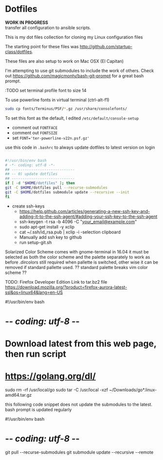 Dotfiles
========

**WORK IN PROGRESS**  
transfer all configuration to ansible scripts.  

This is my dot files collection for cloning my Linux configuration files  

The starting point for these files was http://github.com/startup-class/dotfiles.  

These files are also setup to work on Mac OSX (El Capitan)  

I'm attempting to use git submodules to include the work of others.
Check out https://github.com/magicmonty/bash-git-prompt for a great bash prompt.

:TODO set terminal profile font to size 14

To use powerline fonts in virtual terminal (ctrl-alt-f1)
``` bash
sudo cp fonts/Terminus/PSF/*.gz /usr/share/consolefonts/
```
To set this font as the default, I edited `/etc/default/console-setup`
 - comment out `FONTFACE`
 - comment out `FONTSIZE`
 - set `FONT='ter-powerline-v22n.psf.gz'`


use this code in `.bashrc` to always update dotfiles to latest version on login
```bash

#!/usr/bin/env bash
# -*- coding: utf-8 -*-
## -----------------------------
## -- 0) update dotfiles
## -----------------------------
if [ -d "$HOME/dotfiles" ]; then
git -C $HOME/dotfiles pull --recurse-submodules
git -C $HOME/dotfiles submodule update --recursive --init
fi
```

- create ssh-keys
  - https://help.github.com/articles/generating-a-new-ssh-key-and-adding-it-to-the-ssh-agent/#adding-your-ssh-key-to-the-ssh-agent
  - ssh-keygen -t rsa -b 4096 -C "your_email@example.com"
  - sudo apt-get install -y xclip
  - cat ~/.ssh/id_rsa.pub | xclip -i -selection clipboard
  - Manually add ssh key to github
  - run setup-git.sh

Solarized Color Scheme comes with gnome-terminal in 16.04
it must be selected as both the color scheme and the palette separately to work as before
.dircolors still required when pallette is switched, other wise it can be removed if standard pallette used.
?? standard palette breaks vim color scheme ??

TODO:
Firefox Developer Edition Link to tar.bz2 file
https://download.mozilla.org/?product=firefox-aurora-latest-ssl&os=linux64&lang=en-US


#!/usr/bin/env bash
# -*- coding: utf-8 -*-
# Download latest from this web page, then run script
# https://golang.org/dl/
sudo rm -rf /usr/local/go
sudo tar -C /usr/local -xzf ~/Downloads/go*.linux-amd64.tar.gz

this following code snippet does not update the submodules to the latest.
bash prompt is updated regularly

#!/usr/bin/env bash
# -*- coding: utf-8 -*-
git pull --recurse-submodules
git submodule update --recursive --remote

